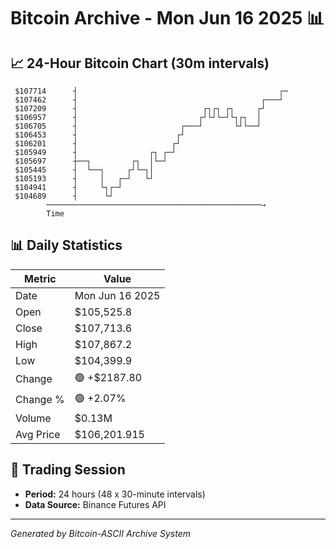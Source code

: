 # Bitcoin Archive - Mon Jun 16 2025 📊

## 📈 24-Hour Bitcoin Chart (30m intervals)

```
 $107714      ┤                                             ┌─ 
 $107462      ┤                                         ┌───┘  
 $107209      ┤                            ┌┐┌┐ ┌┐     ┌┘      
 $106957      ┤                           ┌┘└┘└─┘└┐┌┐  │       
 $106705      ┤                       ┌───┘       └┘└──┘       
 $106453      ┤                      ┌┘                        
 $106201      ┤                     ┌┘                         
 $105949      ┤                ┌┐ ┌─┘                          
 $105697      ┼──┐         ┌┐  │└─┘                            
 $105445      ┤  └──┐     ┌┘└─┐│                               
 $105193      ┤     │   ┌─┘   └┘                               
 $104941      ┤     └┐┌─┘                                      
 $104689      ┤      └┘                                        
        ────────────────────────────────────────────────→
        Time
```

## 📊 Daily Statistics

| Metric | Value |
|--------|-------|
| Date | Mon Jun 16 2025 |
| Open | $105,525.8 |
| Close | $107,713.6 |
| High | $107,867.2 |
| Low | $104,399.9 |
| Change | 🟢 +$2187.80 |
| Change % | 🟢 +2.07% |
| Volume | $0.13M |
| Avg Price | $106,201.915 |

## 📅 Trading Session

- **Period:** 24 hours (48 x 30-minute intervals)
- **Data Source:** Binance Futures API

---
*Generated by Bitcoin-ASCII Archive System*
